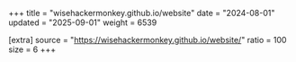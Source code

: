 +++
title = "wisehackermonkey.github.io/website"
date = "2024-08-01"
updated = "2025-09-01"
weight = 6539

[extra]
source = "https://wisehackermonkey.github.io/website/"
ratio = 100
size = 6
+++
